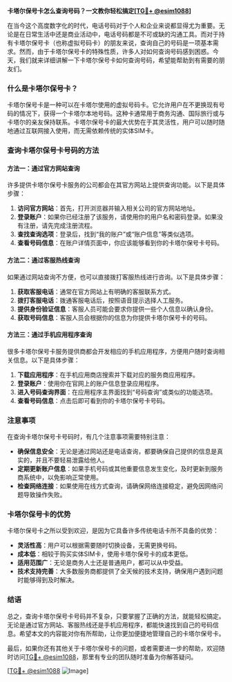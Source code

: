 **卡塔尔保号卡怎么查询号码？一文教你轻松搞定[[TG💪+ @esim1088](https://t.me/s/esim1088)]**

在当今这个高度数字化的时代，电话号码对于个人和企业来说都显得尤为重要。无论是在日常生活中还是商业活动中，电话号码都是不可或缺的沟通工具。而对于持有卡塔尔保号卡（也称虚拟号码卡）的朋友来说，查询自己的号码是一项基本需求。然而，由于卡塔尔保号卡的特殊性质，许多人对如何查询号码感到困惑。今天，我们就来详细讲解一下卡塔尔保号卡如何查询号码，希望能帮助到有需要的朋友们。

### 什么是卡塔尔保号卡？

卡塔尔保号卡是一种可以在卡塔尔使用的虚拟号码卡。它允许用户在不更换现有号码的情况下，获得一个卡塔尔本地号码。这种卡通常用于商务沟通、国际旅行或与卡塔尔的亲友保持联系。卡塔尔保号卡的最大优势在于其灵活性，用户可以随时随地通过互联网接入使用，而无需依赖传统的实体SIM卡。

### 查询卡塔尔保号卡号码的方法

#### 方法一：通过官方网站查询

许多提供卡塔尔保号卡服务的公司都会在其官方网站上提供查询功能。以下是具体步骤：

1. **访问官方网站**：首先，打开浏览器并输入相关公司的官方网站地址。
2. **登录账户**：如果你已经注册了该服务，请使用你的用户名和密码登录。如果没有注册，请先完成注册流程。
3. **查找查询选项**：登录后，找到“我的账户”或“账户信息”等类似选项。
4. **查看号码信息**：在账户详情页面中，你应该能够看到你的卡塔尔保号卡号码。

#### 方法二：通过客服热线查询

如果通过网站查询不方便，也可以直接拨打客服热线进行咨询。以下是具体步骤：

1. **获取客服电话**：通常在官方网站上有明确的客服联系方式。
2. **拨打客服电话**：拨通客服电话后，按照语音提示选择人工服务。
3. **提供身份验证信息**：客服人员可能会要求你提供一些个人信息以确认身份。
4. **获取号码信息**：客服人员会根据你的信息为你提供卡塔尔保号卡的号码。

#### 方法三：通过手机应用程序查询

很多卡塔尔保号卡服务提供商都会开发相应的手机应用程序，方便用户随时查询相关信息。以下是具体步骤：

1. **下载应用程序**：在手机应用商店搜索并下载对应的服务商应用程序。
2. **登录账户**：使用你在官网上的账户信息登录应用程序。
3. **进入号码查询界面**：在应用程序主界面找到“号码查询”或类似的功能选项。
4. **查看号码信息**：点击后即可看到你的卡塔尔保号卡号码。

### 注意事项

在查询卡塔尔保号卡号码时，有几个注意事项需要特别注意：

- **确保信息安全**：无论是通过网站还是电话查询，都要确保自己提供的信息是真实的，并且不要轻易泄露给他人。
- **定期更新账户信息**：如果手机号码或其他重要信息发生变化，及时更新到服务商系统中，以免影响正常使用。
- **检查网络连接**：如果使用在线方式查询，请确保网络连接稳定，避免因网络问题导致操作失败。

### 卡塔尔保号卡的优势

卡塔尔保号卡之所以受到欢迎，是因为它具备许多传统电话卡所不具备的优势：

- **灵活性高**：用户可以根据需要随时切换设备，无需更换号码。
- **成本低**：相较于购买实体SIM卡，使用卡塔尔保号卡的成本更低。
- **适用范围广**：无论是商务人士还是普通用户，都可以从中受益。
- **技术支持完善**：大多数服务商都提供了全天候的技术支持，确保用户遇到问题时能够得到及时解决。

### 结语

总之，查询卡塔尔保号卡号码并不复杂，只要掌握了正确的方法，就能轻松搞定。无论是通过官方网站、客服热线还是手机应用程序，都能快速找到自己的号码信息。希望本文的内容能对你有所帮助，让你更加便捷地管理自己的卡塔尔保号卡。

最后，如果你还有其他关于卡塔尔保号卡的问题，或者需要进一步的帮助，欢迎随时访问[TG💪+ @esim1088](https://t.me/s/esim1088)，那里有专业的团队随时准备为你解答疑问。

[[TG💪+ @esim1088](https://t.me/s/esim1088) ![Image](https://i.postimg.cc/4NQfJmqS/Snipaste-2025-05-13-00-14-12.png)]